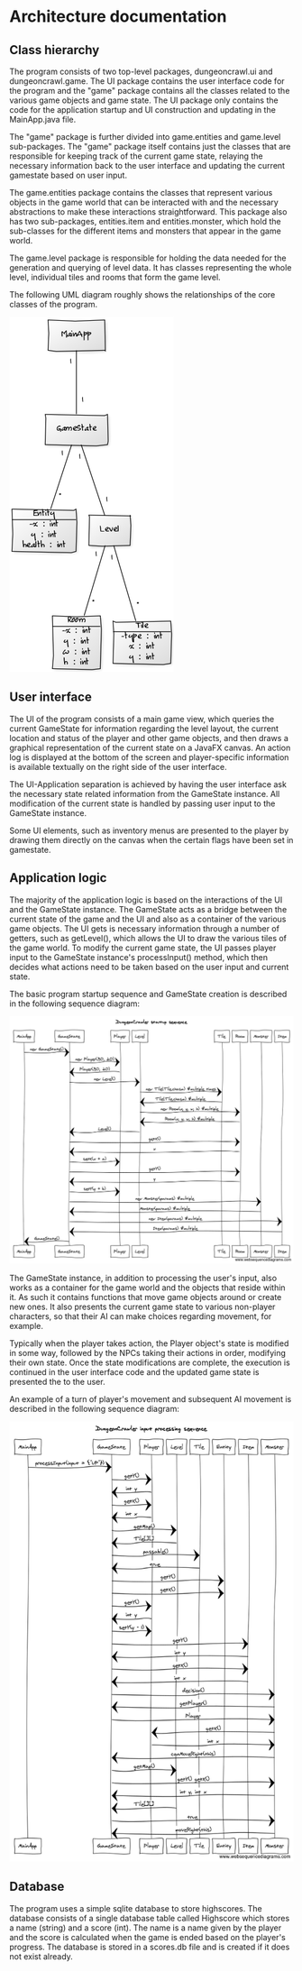 # Architecture documentation

## Class hierarchy

The program consists of two top-level packages, dungeoncrawl.ui and dungeoncrawl.game. The UI package contains the user interface
code for the program and the "game" package contains all the classes related to the various game objects and game state. The UI
package only contains the code for the application startup and UI construction and updating in the MainApp.java file.

The "game" package is further divided into game.entities and game.level sub-packages. The "game" package itself contains just the
classes that are responsible for keeping track of the current game state, relaying the necessary information back to the
user interface and updating the current gamestate based on user input.

The game.entities package contains the classes that represent various objects in the game world that can be interacted with
and the necessary abstractions to make these interactions straightforward. This package also has two sub-packages,
entities.item and entities.monster, which hold the sub-classes for the different items and monsters that appear in the
game world.

The game.level package is responsible for holding the data needed for the generation and querying of level data. It has
classes representing the whole level, individual tiles and rooms that form the game level.

The following UML diagram roughly shows the relationships of the core classes of the program.

![UML](https://raw.githubusercontent.com/TheSamsai/otm-harjoitustyo/master/documentation/uml-diagram.png)


## User interface

The UI of the program consists of a main game view, which queries the current GameState for information regarding the
level layout, the current location and status of the player and other game objects, and then draws a graphical representation
of the current state on a JavaFX canvas. An action log is displayed at the bottom of the screen and player-specific information
is available textually on the right side of the user interface.

The UI-Application separation is achieved by having the user interface ask the necessary state related information from the
GameState instance. All modification of the current state is handled by passing user input to the GameState instance.

Some UI elements, such as inventory menus are presented to the player by drawing them directly on the canvas when the certain
flags have been set in gamestate.

## Application logic

The majority of the application logic is based on the interactions of the UI and the GameState instance. The GameState acts
as a bridge between the current state of the game and the UI and also as a container of the various game objects. The UI
gets is necessary information through a number of getters, such as getLevel(), which allows the UI to draw the various tiles
of the game world. To modify the current game state, the UI passes player input to the GameState instance's processInput()
method, which then decides what actions need to be taken based on the user input and current state.

The basic program startup sequence and GameState creation is described in the following sequence diagram:

![Startup sequence](https://raw.githubusercontent.com/TheSamsai/otm-harjoitustyo/master/documentation/startup-sequence.png)

The GameState instance, in addition to processing the user's input, also works as a container for the game world and
the objects that reside within it. As such it contains functions that move game objects around or create new ones. It also
presents the current game state to various non-player characters, so that their AI can make choices regarding movement, for
example.

Typically when the player takes action, the Player object's state is modified in some way, followed by the NPCs taking their
actions in order, modifying their own state. Once the state modifications are complete, the execution is continued in the
user interface code and the updated game state is presented the to the user. 

An example of a turn of player's movement and subsequent AI movement is described in the following sequence diagram:

![Input processing sequence](https://raw.githubusercontent.com/TheSamsai/otm-harjoitustyo/master/documentation/input-process.png)

## Database

The program uses a simple sqlite database to store highscores. The database consists of a single database table
called Highscore which stores a name (string) and a score (int). The name is a name given by the player and
the score is calculated when the game is ended based on the player's progress. The database is stored in a
scores.db file and is created if it does not exist already.

